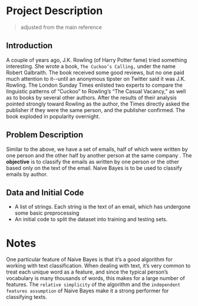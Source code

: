 # Project Description 

> adjusted from the main reference

## Introduction

A couple of years ago, J.K. Rowling (of Harry Potter fame) tried something interesting. She wrote a book, `The Cuckoo’s Calling,` under the name Robert Galbraith. The book received some good reviews, but no one paid much attention to it--until an anonymous tipster on Twitter said it was J.K. Rowling. The London Sunday Times enlisted two experts to compare the linguistic patterns of “Cuckoo” to Rowling’s “The Casual Vacancy,” as well as to books by several other authors. After the results of their analysis pointed strongly toward Rowling as the author, the Times directly asked the publisher if they were the same person, and the publisher confirmed. The book exploded in popularity overnight.

## Problem Description

Similar to the above, we have a set of emails, half of which were written by one person and the other half by another person at the same company . The **objective** is to classify the emails as written by one person or the other based only on the text of the email. Naive Bayes is to be used to classify emails by author.

## Data and Initial Code

- A list of strings. Each string is the text of an email, which has undergone some basic preprocessing
- An initial code to split the dataset into training and testing sets. 

# Notes

One particular feature of Naive Bayes is that it’s a good algorithm for working with text classification. When dealing with text, it’s very common to treat each unique word as a feature, and since the typical person’s vocabulary is many thousands of words, this makes for a large number of features. The `relative simplicity` of the algorithm and the `independent features assumption` of Naive Bayes make it a strong performer for classifying texts. 

